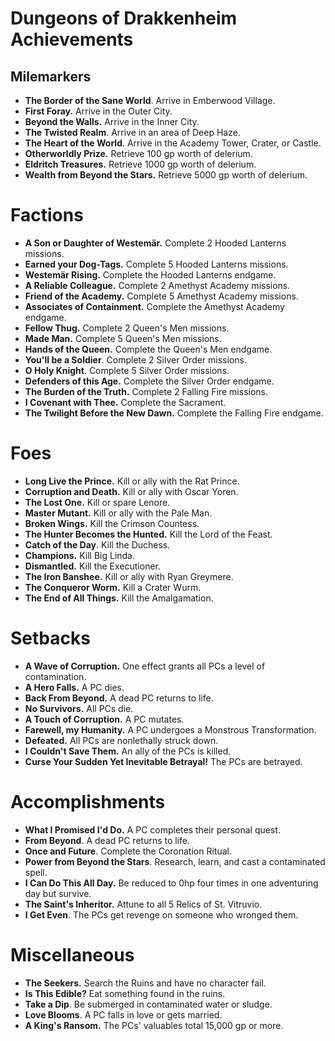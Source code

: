 # Dungeons of Drakkenheim Achievements

## Milemarkers

- **The Border of the Sane World**. Arrive in Emberwood Village.
- **First Foray.** Arrive in the Outer City.
- **Beyond the Walls.** Arrive in the Inner City.
- **The Twisted Realm**. Arrive in an area of Deep Haze.
- **The Heart of the World**. Arrive in the Academy Tower, Crater, or Castle.
- **Otherworldly Prize.** Retrieve 100 gp worth of delerium.
- **Eldritch Treasures.** Retrieve 1000 gp worth of delerium.
- **Wealth from Beyond the Stars.** Retrieve 5000 gp worth of delerium.

# Factions

- **A Son or Daughter of Westemär.** Complete 2 Hooded Lanterns missions.
- **Earned your Dog-Tags.** Complete 5 Hooded Lanterns missions.
- **Westemär Rising.** Complete the Hooded Lanterns endgame.
- **A Reliable Colleague.** Complete 2 Amethyst Academy missions.
- **Friend of the Academy.** Complete 5 Amethyst Academy missions.
- **Associates of Containment.** Complete the Amethyst Academy endgame.
- **Fellow Thug.** Complete 2 Queen's Men missions.
- **Made Man.** Complete 5 Queen's Men missions.
- **Hands of the Queen.** Complete the Queen's Men endgame.
- **You'll be a Soldier**. Complete 2 Silver Order missions.
- **O Holy Knight**. Complete 5 Silver Order missions.
- **Defenders of this Age.** Complete the Silver Order endgame.
- **The Burden of the Truth.** Complete 2 Falling Fire missions.
- **I Covenant with Thee.** Complete the Sacrament.
- **The Twilight Before the New Dawn.** Complete the Falling Fire endgame.

# Foes

- **Long Live the Prince.** Kill or ally with the Rat Prince.
- **Corruption and Death.** Kill or ally with Oscar Yoren.
- **The Lost One.** Kill or spare Lenore.
- **Master Mutant.** Kill or ally with the Pale Man.
- **Broken Wings.** Kill the Crimson Countess.
- **The Hunter Becomes the Hunted.** Kill the Lord of the Feast.
- **Catch of the Day**. Kill the Duchess.
- **Champions.** Kill Big Linda.
- **Dismantled.** Kill the Executioner.
- **The Iron Banshee.** Kill or ally with Ryan Greymere.
- **The Conqueror Worm.** Kill a Crater Wurm.
- **The End of All Things.** Kill the Amalgamation.

# Setbacks

- **A Wave of Corruption.** One effect grants all PCs a level of contamination.
- **A Hero Falls.** A PC dies.
- **Back From Beyond.** A dead PC returns to life.
- **No Survivors.** All PCs die.
- **A Touch of Corruption.** A PC mutates.
- **Farewell, my Humanity.** A PC undergoes a Monstrous Transformation.
- **Defeated.** All PCs are nonlethally struck down.
- **I Couldn't Save Them.** An ally of the PCs is killed.
- **Curse Your Sudden Yet Inevitable Betrayal!** The PCs are betrayed.

# Accomplishments

- **What I Promised I'd Do.** A PC completes their personal quest.
- **From Beyond**. A dead PC returns to life.
- **Once and Future**. Complete the Coronation Ritual.
- **Power from Beyond the Stars**. Research, learn, and cast a contaminated spell.
- **I Can Do This All Day.** Be reduced to 0hp four times in one adventuring day but survive.
- **The Saint's Inheritor.** Attune to all 5 Relics of St. Vitruvio.
- **I Get Even**. The PCs get revenge on someone who wronged them.

# Miscellaneous

- **The Seekers.** Search the Ruins and have no character fail.
- **Is This Edible?** Eat something found in the ruins.
- **Take a Dip**. Be submerged in contaminated water or sludge.
- **Love Blooms**. A PC falls in love or gets married.
- **A King's Ransom.** The PCs' valuables total 15,000 gp or more.